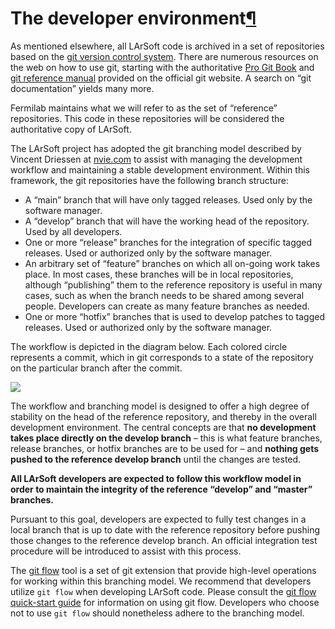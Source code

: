 The developer environment[¶](#The-developer-environment)
========================================================

As mentioned elsewhere, all LArSoft code is archived in a set of repositories based on the [git version control system](http://git-scm.com/). There are numerous resources on the web on how to use git, starting with the authoritative [Pro Git Book](http://git-scm.com/book) and [git reference manual](http://git-scm.com/docs) provided on the official git website. A search on “git documentation” yields many more.

Fermilab maintains what we will refer to as the set of “reference” repositories. This code in these repositories will be considered the authoritative copy of LArSoft.

The LArSoft project has adopted the git branching model described by Vincent Driessen at [nvie.com](http://nvie.com/posts/a-successful-git-branching-model) to assist with managing the development workflow and maintaining a stable development environment. Within this framework, the git repositories have the following branch structure:

-   A “main” branch that will have only tagged releases. Used only by the software manager.
-   A “develop” branch that will have the working head of the repository. Used by all developers.
-   One or more “release” branches for the integration of specific tagged releases. Used or authorized only by the software manager.
-   An arbitrary set of “feature” branches on which all on-going work takes place. In most cases, these branches will be in local repositories, although “publishing” them to the reference repository is useful in many cases, such as when the branch needs to be shared among several people. Developers can create as many feature branches as needed.
-   One or more “hotfix” branches that is used to develop patches to tagged releases. Used or authorized only by the software manager.

The workflow is depicted in the diagram below. Each colored circle represents a commit, which in git corresponds to a state of the repository on the particular branch after the commit.

![](/redmine/attachments/download/14496/Git-branching-model.png)

The workflow and branching model is designed to offer a high degree of stability on the head of the reference repository, and thereby in the overall development environment. The central concepts are that **no development takes place directly on the develop branch** – this is what feature branches, release branches, or hotfix branches are to be used for – and **nothing gets pushed to the reference develop branch** until the changes are tested.

**All LArSoft developers are expected to follow this workflow model in order to maintain the integrity of the reference “develop” and “master” branches.**

Pursuant to this goal, developers are expected to fully test changes in a local branch that is up to date with the reference repository before pushing those changes to the reference develop branch. An official integration test procedure will be introduced to assist with this process.

The [git flow](https://github.com/nvie/gitflow) tool is a set of git extension that provide high-level operations for working within this branching model. We recommend that developers utilize `git flow` when developing LArSoft code. Please consult the [git flow quick-start guide](/redmine/projects/cet-is-public/wiki/Git_flow_quick_start) for information on using git flow. Developers who choose not to use `git flow` should nonetheless adhere to the branching model.

